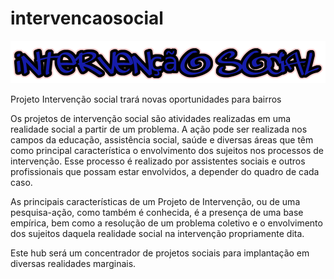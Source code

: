 # intervencaosocial

![alt text](https://github.com/fidelisfelipe/intervencaosocial/blob/main/assets/intervencao_logo.png?raw=true)

Projeto Intervenção social trará novas oportunidades para bairros 

Os projetos de intervenção social são atividades realizadas em uma realidade social a partir de um problema. 
A ação pode ser realizada nos campos da educação, assistência social, saúde e diversas áreas que têm como principal característica
o envolvimento dos sujeitos nos processos de intervenção. 
Esse processo é realizado por assistentes sociais e outros profissionais que possam estar envolvidos, a depender do quadro de cada caso.

As principais características de um Projeto de Intervenção, ou de uma pesquisa-ação, como também é conhecida, é a presença de uma base empírica, 
bem como a resolução de um problema coletivo e o envolvimento dos sujeitos daquela realidade social na intervenção propriamente dita.

Este hub será um concentrador de projetos sociais para implantação em diversas realidades marginais.


